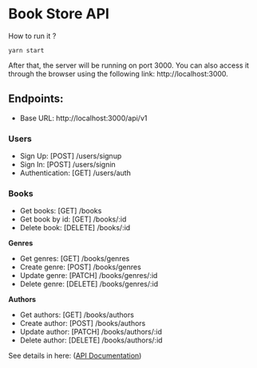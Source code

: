 # Book Store API

How to run it ?

```
yarn start
```

After that, the server will be running on port 3000. You can also access it through the browser using the following link: http://localhost:3000.

## Endpoints:

-   Base URL: http://localhost:3000/api/v1

### Users

-   Sign Up: [POST] /users/signup
-   Sign In: [POST] /users/signin
-   Authentication: [GET] /users/auth

### Books

-   Get books: [GET] /books
-   Get book by id: [GET] /books/:id
-   Delete book: [DELETE] /books/:id

**Genres**

-   Get genres: [GET] /books/genres
-   Create genre: [POST] /books/genres
-   Update genre: [PATCH] /books/genres/:id
-   Delete genre: [DELETE] /books/genres/:id

**Authors**

-   Get authors: [GET] /books/authors
-   Create author: [POST] /books/authors
-   Update author: [PATCH] /books/authors/:id
-   Delete author: [DELETE] /books/authors/:id

See details in here: ([API Documentation](https://documenter.getpostman.com/view/24674805/2s93si1prs#96b01024-447a-4b23-8ca1-a9617caa0a3a))
